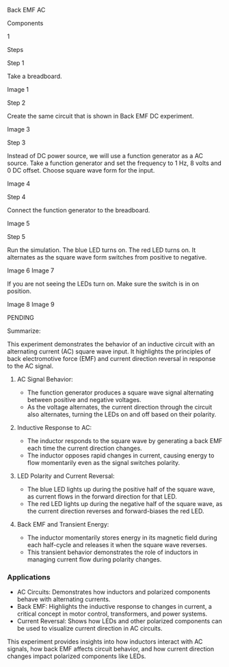 Back EMF AC

Components

1

Steps

Step 1

Take a breadboard.

Image 1

Step 2

Create the same circuit that is shown in Back EMF DC experiment.

Image 3

Step 3

Instead of DC power source, we will use a function generator as a AC source. Take a function generator and set the frequency to 1 Hz, 8 volts and 0 DC offset. Choose square wave form for the input.

Image 4

Step 4

Connect the function generator to the breadboard.

Image 5

Step 5

Run the simulation. The blue LED turns on. The red LED turns on. It alternates as the square wave form switches from positive to negative.

Image 6
Image 7

If you are not seeing the LEDs turn on. Make sure the switch is in on position.

Image 8
Image 9

PENDING

Summarize: 

This experiment demonstrates the behavior of an inductive circuit with an alternating current (AC) square wave input. It highlights the principles of back electromotive force (EMF) and current direction reversal in response to the AC signal.

1. AC Signal Behavior:
   - The function generator produces a square wave signal alternating between positive and negative voltages.
   - As the voltage alternates, the current direction through the circuit also alternates, turning the LEDs on and off based on their polarity.

2. Inductive Response to AC:
   - The inductor responds to the square wave by generating a back EMF each time the current direction changes.
   - The inductor opposes rapid changes in current, causing energy to flow momentarily even as the signal switches polarity.

3. LED Polarity and Current Reversal:
   - The blue LED lights up during the positive half of the square wave, as current flows in the forward direction for that LED.
   - The red LED lights up during the negative half of the square wave, as the current direction reverses and forward-biases the red LED.

4. Back EMF and Transient Energy:
   - The inductor momentarily stores energy in its magnetic field during each half-cycle and releases it when the square wave reverses.
   - This transient behavior demonstrates the role of inductors in managing current flow during polarity changes.

### Applications

- AC Circuits: Demonstrates how inductors and polarized components behave with alternating currents.
- Back EMF: Highlights the inductive response to changes in current, a critical concept in motor control, transformers, and power systems.
- Current Reversal: Shows how LEDs and other polarized components can be used to visualize current direction in AC circuits.

This experiment provides insights into how inductors interact with AC signals, how back EMF affects circuit behavior, and how current direction changes impact polarized components like LEDs.
